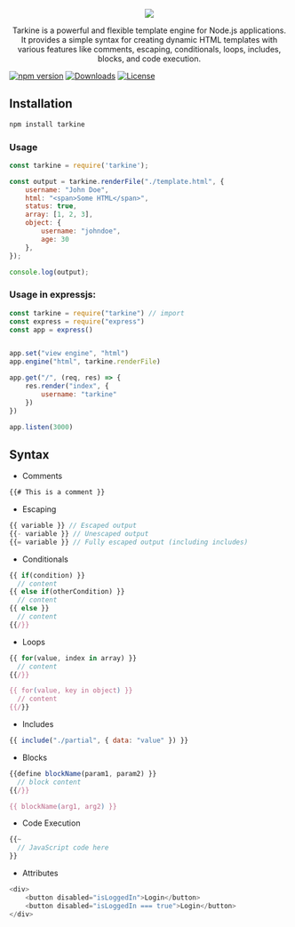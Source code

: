 <p align="center">
    <img src="https://raw.githubusercontent.com/madhanmaaz/SaturJs/master/banner.jpg">
</p>

<p align="center">Tarkine is a powerful and flexible template engine for Node.js applications. It provides a simple syntax for creating dynamic HTML templates with various features like comments, escaping, conditionals, loops, includes, blocks, and code execution.</p>

[![npm version](https://img.shields.io/npm/v/tarkine.svg)](https://www.npmjs.com/package/tarkine)
[![Downloads](https://img.shields.io/npm/dm/tarkine.svg)](https://www.npmjs.com/package/tarkine)
[![License](https://img.shields.io/npm/l/tarkine.svg)](https://github.com/yourusername/tarkine/blob/main/LICENSE)

## Installation
```bash
npm install tarkine
```

### Usage
```js
const tarkine = require('tarkine');

const output = tarkine.renderFile("./template.html", {
    username: "John Doe",
    html: "<span>Some HTML</span>",
    status: true,
    array: [1, 2, 3],
    object: {
        username: "johndoe",
        age: 30
    },
});

console.log(output);
```

### Usage in expressjs:
```js
const tarkine = require("tarkine") // import
const express = require("express")
const app = express()


app.set("view engine", "html")
app.engine("html", tarkine.renderFile)

app.get("/", (req, res) => {
    res.render("index", {
        username: "tarkine"
    })
})

app.listen(3000)
```

## Syntax
- Comments
```js
{{# This is a comment }}
```

- Escaping
```js
{{ variable }} // Escaped output
{{- variable }} // Unescaped output
{{= variable }} // Fully escaped output (including includes)
```

- Conditionals
```js
{{ if(condition) }}
  // content
{{ else if(otherCondition) }}
  // content
{{ else }}
  // content
{{/}}
```

- Loops
```js
{{ for(value, index in array) }}
  // content
{{/}}

{{ for(value, key in object) }}
  // content
{{/}}
```

- Includes
```js
{{ include("./partial", { data: "value" }) }}
```

- Blocks
```js
{{define blockName(param1, param2) }}
  // block content
{{/}}

{{ blockName(arg1, arg2) }}
```

- Code Execution
```js
{{~
  // JavaScript code here
}}
```

- Attributes
```js
<div>
    <button disabled="isLoggedIn">Login</button>
    <button disabled="isLoggedIn === true">Login</button>
</div>
```